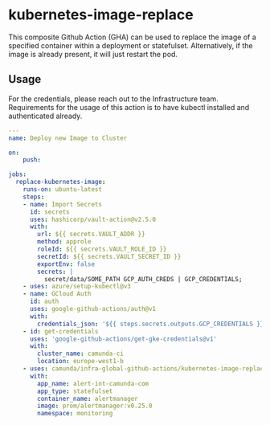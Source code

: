 # kubernetes-image-replace

This composite Github Action (GHA) can be used to replace the image of a specified container within a deployment or statefulset. Alternatively, if the image is already present, it will just restart the pod.

## Usage

For the credentials, please reach out to the Infrastructure team.
Requirements for the usage of this action is to have kubectl installed and authenticated already.

```yaml
---
name: Deploy new Image to Cluster

on:
    push:

jobs:
  replace-kubernetes-image:
    runs-on: ubuntu-latest
    steps:
    - name: Import Secrets
      id: secrets
      uses: hashicorp/vault-action@v2.5.0
      with:
        url: ${{ secrets.VAULT_ADDR }}
        method: approle
        roleId: ${{ secrets.VAULT_ROLE_ID }}
        secretId: ${{ secrets.VAULT_SECRET_ID }}
        exportEnv: false
        secrets: |
          secret/data/SOME_PATH GCP_AUTH_CREDS | GCP_CREDENTIALS;
    - uses: azure/setup-kubectl@v3
    - name: GCloud Auth
      id: auth
      uses: google-github-actions/auth@v1
      with:
        credentials_json: '${{ steps.secrets.outputs.GCP_CREDENTIALS }}'
    - id: get-credentials
      uses: 'google-github-actions/get-gke-credentials@v1'
      with:
        cluster_name: camunda-ci
        location: europe-west1-b
    - uses: camunda/infra-global-github-actions/kubernetes-image-replace@main
      with:
        app_name: alert-int-camunda-com
        app_type: statefulset
        container_name: alertmanager
        image: prom/alertmanager:v0.25.0
        namespace: monitoring
```
